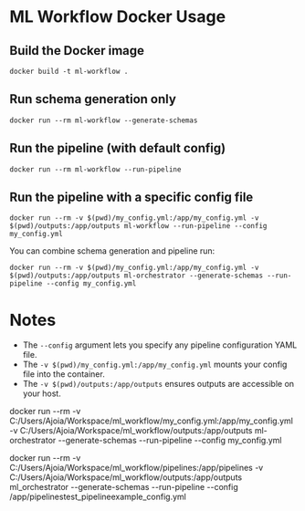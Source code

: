 # ML Workflow Docker Usage

## Build the Docker image
```
docker build -t ml-workflow .
```

## Run schema generation only
```
docker run --rm ml-workflow --generate-schemas
```

## Run the pipeline (with default config)
```
docker run --rm ml-workflow --run-pipeline
```

## Run the pipeline with a specific config file
```
docker run --rm -v $(pwd)/my_config.yml:/app/my_config.yml -v $(pwd)/outputs:/app/outputs ml-workflow --run-pipeline --config my_config.yml
```

You can combine schema generation and pipeline run:
```
docker run --rm -v $(pwd)/my_config.yml:/app/my_config.yml -v $(pwd)/outputs:/app/outputs ml-orchestrator --generate-schemas --run-pipeline --config my_config.yml
```

# Notes
- The `--config` argument lets you specify any pipeline configuration YAML file.
- The `-v $(pwd)/my_config.yml:/app/my_config.yml` mounts your config file into the container.
- The `-v $(pwd)/outputs:/app/outputs` ensures outputs are accessible on your host. 



docker run --rm -v C:/Users/Ajoia/Workspace/ml_workflow/my_config.yml:/app/my_config.yml -v C:/Users/Ajoia/Workspace/ml_workflow/outputs:/app/outputs ml-orchestrator --generate-schemas --run-pipeline --config my_config.yml


docker run --rm -v C:/Users/Ajoia/Workspace/ml_workflow/pipelines:/app/pipelines -v C:/Users/Ajoia/Workspace/ml_workflow/outputs:/app/outputs ml_orchestrator --generate-schemas --run-pipeline --config /app/pipelinestest_pipelineexample_config.yml